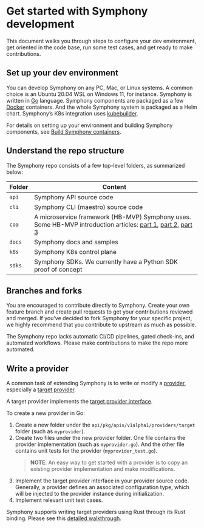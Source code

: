 # Get started with Symphony development

This document walks you through steps to configure your dev environment, get oriented in the code base, run some test cases, and get ready to make contributions.

## Set up your dev environment

You can develop Symphony on any PC, Mac, or Linux systems. A common choice is an Ubuntu 20.04 WSL on Windows 11, for instance. Symphony is written in [Go](https://go.dev/) language. Symphony components are packaged as a few [Docker](https://www.docker.com/products/docker-desktop) containers. And the whole Symphony system is packaged as a Helm chart. Symphony’s K8s integration uses [kubebuilder](https://book.kubebuilder.io/).

For details on setting up your environment and building Symphony components, see [Build Symphony containers](../build_deployment/build.md).

## Understand the repo structure

The Symphony repo consists of a few top-level folders, as summarized below:

| Folder | Content |
|--------|--------|
| `api` | Symphony API source code |
| `cli` | Symphony CLI (maestro) source code |
| `coa` | A microservice framework (HB-MVP) Symphony uses. Some HB-MVP introduction articles: [part 1](https://www.linkedin.com/pulse/hb-mvp-design-pattern-extensible-systems-part-i-haishi-bai/), [part 2](https://www.linkedin.com/pulse/hb-mvp-design-pattern-extensible-systems-part-ii-haishi-bai/), [part 3](https://www.linkedin.com/pulse/hb-mvp-design-pattern-extensible-systems-part-iii-haishi-bai/)|
| `docs` | Symphony docs and samples |
| `k8s` | Symphony K8s control plane |
| `sdks`| Symphony SDKs. We currently have a Python SDK proof of concept |

## Branches and forks

You are encouraged to contribute directly to Symphony. Create your own feature branch and create pull requests to get your contributions reviewed and merged. If you’ve decided to fork Symphony for your specific project, we highly recommend that you contribute to upstream as much as possible.

The Symphony repo lacks automatic CI/CD pipelines, gated check-ins, and automated workflows. Please make contributions to make the repo more automated.

## Write a provider

A common task of extending Symphony is to write or modify a [provider](../providers/_overview.md), especially a [target provider](../providers/target-providers/target_provider.md).

A target provider implements the [target provider interface](../providers/target-providers/provider_interface.md).

To create a new provider in Go:

1. Create a new folder under the `api/pkg/apis/v1alpha1/providers/target` folder (such as `myprovider`).
2. Create two files under the new provider folder. One file contains the provider implementation (such as `myprovider.go`). And the other file contains unit tests for the provider (`myprovider_test.go`).
    > **NOTE**: An easy way to get started with a provider is to copy an existing provider implementation and make modifications.
3. Implement the target provider interface in your provider source code. Generally, a provider defines an associated configuration type, which will be injected to the provider instance during initialization.
4. Implement relevant unit test cases.

Symphony supports writing target providers using Rust through its Rust binding. Please see this [detailed walkthrough](./rust-provider.md).